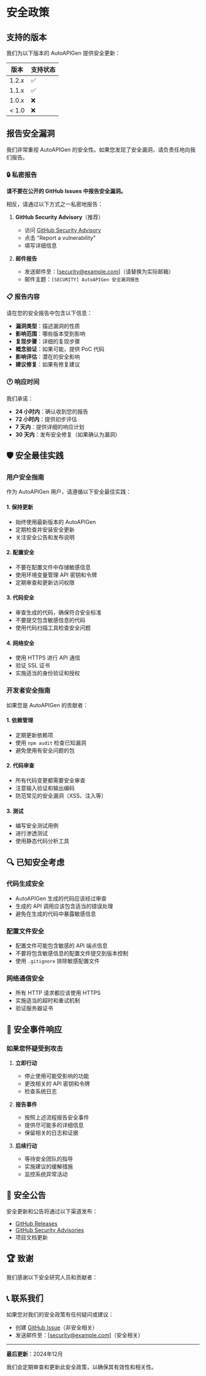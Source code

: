 # 安全政策

## 支持的版本

我们为以下版本的 AutoAPIGen 提供安全更新：

| 版本 | 支持状态 |
| --- | --- |
| 1.2.x | ✅ |
| 1.1.x | ✅ |
| 1.0.x | ❌ |
| < 1.0 | ❌ |

## 报告安全漏洞

我们非常重视 AutoAPIGen 的安全性。如果您发现了安全漏洞，请负责任地向我们报告。

### 🔒 私密报告

**请不要在公开的 GitHub Issues 中报告安全漏洞。**

相反，请通过以下方式之一私密地报告：

1. **GitHub Security Advisory**（推荐）
   - 访问 [GitHub Security Advisory](https://github.com/983033995/AutoAPIGen/security/advisories)
   - 点击 "Report a vulnerability"
   - 填写详细信息

2. **邮件报告**
   - 发送邮件至：[security@example.com]（请替换为实际邮箱）
   - 邮件主题：`[SECURITY] AutoAPIGen 安全漏洞报告`

### 📋 报告内容

请在您的安全报告中包含以下信息：

- **漏洞类型**：描述漏洞的性质
- **影响范围**：哪些版本受到影响
- **复现步骤**：详细的复现步骤
- **概念验证**：如果可能，提供 PoC 代码
- **影响评估**：潜在的安全影响
- **建议修复**：如果有修复建议

### 🕐 响应时间

我们承诺：

- **24 小时内**：确认收到您的报告
- **72 小时内**：提供初步评估
- **7 天内**：提供详细的响应计划
- **30 天内**：发布安全修复（如果确认为漏洞）

## 🛡️ 安全最佳实践

### 用户安全指南

作为 AutoAPIGen 用户，请遵循以下安全最佳实践：

#### 1. 保持更新
- 始终使用最新版本的 AutoAPIGen
- 定期检查并安装安全更新
- 关注安全公告和发布说明

#### 2. 配置安全
- 不要在配置文件中存储敏感信息
- 使用环境变量管理 API 密钥和令牌
- 定期审查和更新访问权限

#### 3. 代码安全
- 审查生成的代码，确保符合安全标准
- 不要提交包含敏感信息的代码
- 使用代码扫描工具检查安全问题

#### 4. 网络安全
- 使用 HTTPS 进行 API 通信
- 验证 SSL 证书
- 实施适当的身份验证和授权

### 开发者安全指南

如果您是 AutoAPIGen 的贡献者：

#### 1. 依赖管理
- 定期更新依赖项
- 使用 `npm audit` 检查已知漏洞
- 避免使用有安全问题的包

#### 2. 代码审查
- 所有代码变更都需要安全审查
- 注意输入验证和输出编码
- 防范常见的安全漏洞（XSS、注入等）

#### 3. 测试
- 编写安全测试用例
- 进行渗透测试
- 使用静态代码分析工具

## 🔍 已知安全考虑

### 代码生成安全
- AutoAPIGen 生成的代码应该经过审查
- 生成的 API 调用应该包含适当的错误处理
- 避免在生成的代码中暴露敏感信息

### 配置文件安全
- 配置文件可能包含敏感的 API 端点信息
- 不要将包含敏感信息的配置文件提交到版本控制
- 使用 `.gitignore` 排除敏感配置文件

### 网络通信安全
- 所有 HTTP 请求都应该使用 HTTPS
- 实施适当的超时和重试机制
- 验证服务器证书

## 🚨 安全事件响应

### 如果您怀疑受到攻击

1. **立即行动**
   - 停止使用可能受影响的功能
   - 更改相关的 API 密钥和令牌
   - 检查系统日志

2. **报告事件**
   - 按照上述流程报告安全事件
   - 提供尽可能多的详细信息
   - 保留相关的日志和证据

3. **后续行动**
   - 等待安全团队的指导
   - 实施建议的缓解措施
   - 监控系统异常活动

## 📢 安全公告

安全更新和公告将通过以下渠道发布：

- [GitHub Releases](https://github.com/983033995/AutoAPIGen/releases)
- [GitHub Security Advisories](https://github.com/983033995/AutoAPIGen/security/advisories)
- 项目文档更新

## 🏆 致谢

我们感谢以下安全研究人员和贡献者：

<!-- 在这里列出报告安全漏洞的研究人员 -->

## 📞 联系我们

如果您对我们的安全政策有任何疑问或建议：

- 创建 [GitHub Issue](https://github.com/983033995/AutoAPIGen/issues)（非安全相关）
- 发送邮件至：[security@example.com]（安全相关）

---

**最后更新**：2024年12月

我们会定期审查和更新此安全政策，以确保其有效性和相关性。
